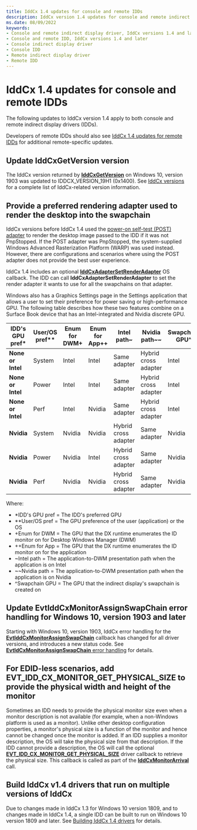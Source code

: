 ```yaml
---
title: IddCx 1.4 updates for console and remote IDDs
description: IddCx version 1.4 updates for console and remote indirect display drivers
ms.date: 08/09/2022
keywords:
- Console and remote indirect display driver, IddCx versions 1.4 and later
- Console and remote IDD, IddCx versions 1.4 and later
- Console indirect display driver
- Console IDD
- Remote indirect display driver
- Remote IDD
---
```


# IddCx 1.4 updates for console and remote IDDs

The following updates to IddCx version 1.4 apply to both console and remote indirect display drivers (IDDs).

Developers of remote IDDs should also see [IddCx 1.4 updates for remote IDDs](iddcx1.4-updates-for-remote-idds.md) for additional remote-specific updates.

## Update IddCxGetVersion version

The IddCx version returned by [**IddCxGetVersion**](/windows-hardware/drivers/ddi/iddcx/nf-iddcx-iddcxgetversion) on Windows 10, version 1903 was updated to IDDCX_VERSION_19H1 (0x1400). See [IddCx versions](iddcx-versions.md) for a complete list of IddCx-related version information.

## Provide a preferred rendering adapter used to render the desktop into the swapchain

IddCx versions before IddCx 1.4 used the [power-on self-test (POST) adapter](plug-and-play--pnp--start-and-stop-cases.md) to render the desktop image passed to the IDD if it was not PnpStopped. If the POST adapter was PnpStopped, the system-supplied Windows Advanced Rasterization Platform (WARP) was used instead. However, there are configurations and scenarios where using the POST adapter does not provide the best user experience.

IddCx 1.4 includes an optional [**IddCxAdapterSetRenderAdapter**](/windows-hardware/drivers/ddi/iddcx/nf-iddcx-iddcxadaptersetrenderadapter) OS callback. The IDD can call **IddCxAdapterSetRenderAdapter** to set the render adapter it wants to use for all the swapchains on that adapter.

Windows also has a Graphics Settings page in the Settings application that allows a user to set their preference for power saving or high-performance GPU. The following table describes how these two features combine on a Surface Book device that has an Intel-integrated and Nvidia discrete GPU.

| IDD's GPU pref\* | User/OS pref\*\* | Enum for DWM\+ | Enum for App\+\+ | Intel path~ | Nvidia path~~ | Swapchain GPU^ |
| ----------------- | ------ | ------ | ------ | -------------------- | -------------------- | ------ |
| **None or Intel** | System | Intel  | Intel  | Same adapter         | Hybrid cross adapter | Intel  |
| **None or Intel** | Power  | Intel  | Intel  | Same adapter         | Hybrid cross adapter | Intel  |
| **None or Intel** | Perf   | Intel  | Nvidia | Same adapter         | Hybrid cross adapter | Intel  |
| **Nvidia**        | System | Nvidia | Nvidia | Hybrid cross adapter | Same adapter         | Nvidia |
| **Nvidia**        | Power  | Nvidia | Intel  | Hybrid cross adapter | Same adapter         | Nvidia |
| **Nvidia**        | Perf   | Nvidia | Nvidia | Hybrid cross adapter | Same adapter         | Nvidia |

Where:

* \*IDD's GPU pref = The IDD's preferred GPU
* \*\*User/OS pref = The GPU preference of the user (application) or the OS
* \+Enum for DWM = The GPU that the DX runtime enumerates the ID monitor on for Desktop Windows Manager (DWM)
* \+\+Enum for App = The GPU that the DX runtime enumerates the ID monitor on for the application
* ~Intel path = The application-to-DWM presentation path when the application is on Intel
* ~~Nvidia path = The application-to-DWM presentation path when the application is on Nvidia
* ^Swapchain GPU = The GPU that the indirect display's swapchain is created on

## Update EvtIddCxMonitorAssignSwapChain error handling for Windows 10, version 1903 and later

Starting with Windows 10, version 1903, IddCx error handling for the [**EvtIddCxMonitorAssignSwapChain**](/windows-hardware/drivers/ddi/iddcx/nc-iddcx-evt_idd_cx_monitor_assign_swapchain) callback has changed for all driver versions, and introduces a new status code. See [**EvtIdCxMonitorAssignSwapChain** error handling](idd-evtiddcxmonitorassignswapchain-error-handling.md) for details.

## For EDID-less scenarios, add EVT_IDD_CX_MONITOR_GET_PHYSICAL_SIZE to provide the physical width and height of the monitor

Sometimes an IDD needs to provide the physical monitor size even when a monitor description is not available (for example, when a non-Windows platform is used as a monitor). Unlike other desktop configuration properties, a monitor's physical size is a function of the monitor and hence cannot be changed once the monitor is added. If an IDD supplies a monitor description, the OS will take the physical size from that description. If the IDD cannot provide a description, the OS will call the optional [**EVT_IDD_CX_MONITOR_GET_PHYSICAL_SIZE**](/windows-hardware/drivers/ddi/iddcx/nc-iddcx-evt_idd_cx_monitor_get_physical_size) driver callback to retrieve the physical size. This callback is called as part of the [**IddCxMonitorArrival**](/windows-hardware/drivers/ddi/iddcx/nf-iddcx-iddcxmonitorarrival) call.

## Build IddCx v1.4 drivers that run on multiple versions of IddCx

Due to changes made in IddCx 1.3 for Windows 10 version 1809, and to changes made in IddCx 1.4, a single IDD can be built to run on Windows 10 version 1809 and later. See [Building IddCx 1.4 drivers](building-iddcx1.4-drivers.md) for details.
